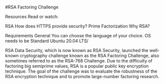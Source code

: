 #RSA Factoring Challenge

Resources
Read or watch:

RSA
How does HTTPS provide security?
Prime Factorization
Why RSA?



Requirements
General
You can choose the language of your choice.
OS needs to be Standard Ubuntu 20.04 LTS/


RSA Data Security, which is now known as RSA Security, launched the well-known cryptography challenge known as the RSA Factoring Challenge, also sometimes referred to as the RSA-768 Challenge. Due to the difficulty of factoring big semiprime values, RSA is a popular public key encryption technique. The goal of the challenge was to evaluate the robustness of the RSA encryption technique and to promote large-number factoring research.
